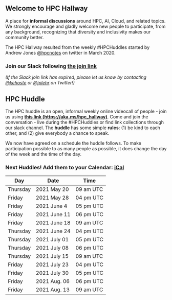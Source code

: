 ## Welcome to HPC Hallway

A place for **informal discussions** around HPC, AI, Cloud, and related topics.
We strongly encourage and gladly welcome new people to participate, from any background, recognizing that diversity and inclusivity makes our community better.

The HPC Hallway resulted from the weekly #HPCHuddles started by Andrew Jones [@hpcnotes](https://twitter.com/hpcnotes) on twitter in March 2020.

### Join our Slack following [the join link](https://join.slack.com/t/hpc-huddle/shared_invite/zt-u8bi3ugh-2Uu~mPsv3ncOZjpbDbEbQg)

*(If the Slack join link has expired, please let us know by contacting [@kehoste](https://twitter.com/kehoste) or
[@jplehr](https://twitter.com/jplehr) on Twitter!)*

## HPC Huddle

The HPC huddle is an open, informal weekly online videocall of people - join us using [**this link (https://aka.ms/hpc_hallway)**](https://aka.ms/hpc_hallway).
Come and join the conversation - live during the #HPCHuddles or find link collections through our slack channel.
The **huddle** has some simple **rules**: (1) be kind to each other, and (2) give everybody a chance to speak.

We now have agreed on a schedule the huddle follows.
To make participation possible to as many people as possible, it does change the day of the week and the time of the day.

### Next Huddles! Add them to your Calendar: [iCal](hpc-hallway.ics)

| Day | Date  | Time |
|-----|------|----------|
| Thursday | 2021 May  20 | 09 am UTC |
| Friday | 2021 May 28 | 04 pm UTC |
| Friday | 2021 June 4 | 05 pm UTC |
| Friday | 2021 June 11 | 06 pm UTC |
| Friday | 2021 June 18 | 09 am UTC |
| Thursday | 2021 June 24 | 04 pm UTC |
| Thursday | 2021 July 01 | 05 pm UTC |
| Thursday | 2021 July 08 | 06 pm UTC |
| Thursday | 2021 July 15 | 09 am UTC |
| Friday | 2021 July 23 | 04 pm UTC |
| Friday | 2021 July 30 | 05 pm UTC |
| Friday | 2021 Aug. 06 | 06 pm UTC |
| Friday | 2021 Aug. 13 | 09 am UTC |


